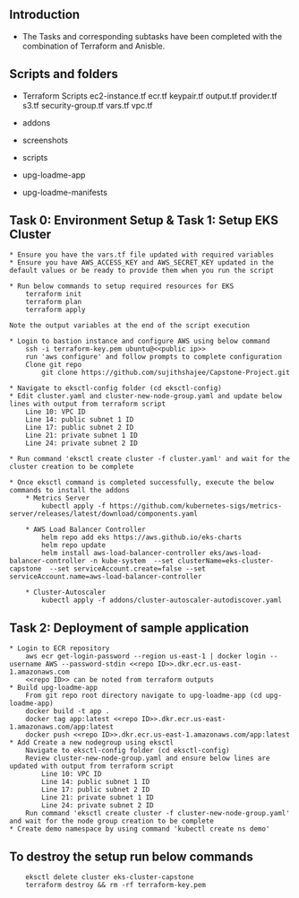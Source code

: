 ## Introduction
- The Tasks and corresponding subtasks have been completed with the combination of Terraform and Anisble. 
    
## Scripts and folders
- Terraform Scripts
    ec2-instance.tf
    ecr.tf
    keypair.tf
    output.tf
    provider.tf
    s3.tf
    security-group.tf
    vars.tf
    vpc.tf

- addons

- screenshots

- scripts

- upg-loadme-app

- upg-loadme-manifests



## Task 0: Environment Setup &  Task 1: Setup EKS Cluster 
```
* Ensure you have the vars.tf file updated with required variables
* Ensure you have AWS_ACCESS_KEY and AWS_SECRET_KEY updated in the default values or be ready to provide them when you run the script

* Run below commands to setup required resources for EKS
    terraform init
    terraform plan 
    terraform apply

Note the output variables at the end of the script execution
```

```
* Login to bastion instance and configure AWS using below command
    ssh -i terraform-key.pem ubuntu@<<public ip>>
    run 'aws configure' and follow prompts to complete configuration
    Clone git repo
        git clone https://github.com/sujithshajee/Capstone-Project.git
```

```
* Navigate to eksctl-config folder (cd eksctl-config)
* Edit cluster.yaml and cluster-new-node-group.yaml and update below lines with output from terraform script
    Line 10: VPC ID
    Line 14: public subnet 1 ID
    Line 17: public subnet 2 ID
    Line 21: private subnet 1 ID
    Line 24: private subnet 2 ID

* Run command 'eksctl create cluster -f cluster.yaml' and wait for the cluster creation to be complete

* Once eksctl command is completed successfully, execute the below commands to install the addons
    * Metrics Server
        kubectl apply -f https://github.com/kubernetes-sigs/metrics-server/releases/latest/download/components.yaml

    * AWS Load Balancer Controller
        helm repo add eks https://aws.github.io/eks-charts
        helm repo update
        helm install aws-load-balancer-controller eks/aws-load-balancer-controller -n kube-system  --set clusterName=eks-cluster-capstone  --set serviceAccount.create=false --set serviceAccount.name=aws-load-balancer-controller 

    * Cluster-Autoscaler
        kubectl apply -f addons/cluster-autoscaler-autodiscover.yaml 
```

## Task 2: Deployment of sample application
```
* Login to ECR repository
    aws ecr get-login-password --region us-east-1 | docker login --username AWS --password-stdin <<repo ID>>.dkr.ecr.us-east-1.amazonaws.com
    <<repo ID>> can be noted from terraform outputs
* Build upg-loadme-app
    From git repo root directory navigate to upg-loadme-app (cd upg-loadme-app)
    docker build -t app .
    docker tag app:latest <<repo ID>>.dkr.ecr.us-east-1.amazonaws.com/app:latest
    docker push <<repo ID>>.dkr.ecr.us-east-1.amazonaws.com/app:latest
* Add Create a new nodegroup using eksctl
    Navigate to eksctl-config folder (cd eksctl-config)
    Review cluster-new-node-group.yaml and ensure below lines are updated with output from terraform script
        Line 10: VPC ID
        Line 14: public subnet 1 ID
        Line 17: public subnet 2 ID
        Line 21: private subnet 1 ID
        Line 24: private subnet 2 ID
    Run command 'eksctl create cluster -f cluster-new-node-group.yaml' and wait for the node group creation to be complete
* Create demo namespace by using command 'kubectl create ns demo'
```    


## To destroy the setup run below commands
```  
    eksctl delete cluster eks-cluster-capstone
    terraform destroy && rm -rf terraform-key.pem
```  
